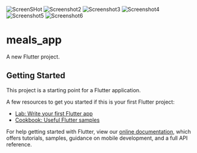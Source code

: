 ![ScreenSHot](https://user-images.githubusercontent.com/63159671/110581819-3dae3480-8191-11eb-93e8-9f55e6947e10.jpeg)
![Screenshot2](https://user-images.githubusercontent.com/63159671/110581944-73531d80-8191-11eb-857a-9ac1cd065b76.jpeg)
![Screenshot3](https://user-images.githubusercontent.com/63159671/110582142-bdd49a00-8191-11eb-9fdc-159dcb861fef.jpeg)
![Screenshot4](https://user-images.githubusercontent.com/63159671/110582188-d5ac1e00-8191-11eb-863f-20381cf17dc5.jpeg)
![Screenshot5](https://user-images.githubusercontent.com/63159671/110582235-ea88b180-8191-11eb-85ab-69121d2645e3.jpeg)
![Screenshot6](https://user-images.githubusercontent.com/63159671/110582263-f8d6cd80-8191-11eb-8cdf-c94aa0cac3a0.jpeg)



# meals_app

A new Flutter project.

## Getting Started

This project is a starting point for a Flutter application.

A few resources to get you started if this is your first Flutter project:

- [Lab: Write your first Flutter app](https://flutter.dev/docs/get-started/codelab)
- [Cookbook: Useful Flutter samples](https://flutter.dev/docs/cookbook)

For help getting started with Flutter, view our
[online documentation](https://flutter.dev/docs), which offers tutorials,
samples, guidance on mobile development, and a full API reference.
